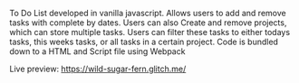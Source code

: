 To Do List developed in vanilla javascript.
Allows users to add and remove tasks with complete by dates.
Users can also Create and remove projects, which can store multiple tasks.
Users can filter these tasks to either todays tasks, this weeks tasks, or all tasks in a certain project.
Code is bundled down to a HTML and Script file using Webpack

Live preview: https://wild-sugar-fern.glitch.me/
